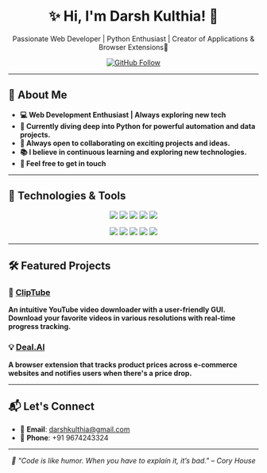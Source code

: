 <h1 align="center">✨ Hi, I'm Darsh Kulthia! 👋</h1>
<p align="center">Passionate Web Developer | Python Enthusiast | Creator of Applications & Browser Extensions🚀</p>

<p align="center">
  <a href="https://github.com/darshkul24" target="_blank"><img src="https://img.shields.io/github/followers/darshkul24?label=Follow&style=social" alt="GitHub Follow" /></a>
</p>

---

## 🌱 About Me

- **💻 Web Development Enthusiast | Always exploring new tech**
- **🌱 Currently diving deep into Python for powerful automation and data projects.**
- **👯 Always open to collaborating on exciting projects and ideas.**
- **📚 I believe in continuous learning and exploring new technologies.**
- **💬 Feel free to get in touch**

---

## 🔧 Technologies & Tools

<p align="center">
  <img src="https://img.shields.io/badge/HTML5-E34F26?style=for-the-badge&logo=html5&logoColor=white" />
  <img src="https://img.shields.io/badge/CSS3-1572B6?style=for-the-badge&logo=css3&logoColor=white" />
  <img src="https://img.shields.io/badge/JavaScript-F7DF1E?style=for-the-badge&logo=javascript&logoColor=black" />
  <img src="https://img.shields.io/badge/Java-007396?style=for-the-badge&logo=java&logoColor=white" />
  <img src="https://img.shields.io/badge/Python-3776AB?style=for-the-badge&logo=python&logoColor=white" />
</p>

<p align="center">
  <img src="https://img.shields.io/badge/Git-F05032?style=for-the-badge&logo=git&logoColor=white" />
  <img src="https://img.shields.io/badge/GitHub-181717?style=for-the-badge&logo=github&logoColor=white" />
  <img src="https://img.shields.io/badge/VS_Code-007ACC?style=for-the-badge&logo=visualstudiocode&logoColor=white" />
  <img src="https://img.shields.io/badge/PyCharm-000000?style=for-the-badge&logo=pycharm&logoColor=white" />
  <img src="https://img.shields.io/badge/Sublime_Text-FF9800?style=for-the-badge&logo=sublime-text&logoColor=white" />
</p>

---

## 🛠️ Featured Projects

### 🚀 [ClipTube](https://github.com/darshkul24/ClipTube)
**An intuitive YouTube video downloader with a user-friendly GUI. Download your favorite videos in various resolutions with real-time progress tracking.**

### 💡 [Deal.AI](https://github.com/darshkul24/Deal.AI)
**A browser extension that tracks product prices across e-commerce websites and notifies users when there's a price drop.**

---

## 📬 Let's Connect

- 📧 **Email**: [darshkulthia@gmail.com](mailto:darshkulthia@gmail.com)
- 📱 **Phone**: +91 9674243324



---

<p align="center">
  <em>🌟 "Code is like humor. When you have to explain it, it’s bad." – Cory House</em>
</p>
